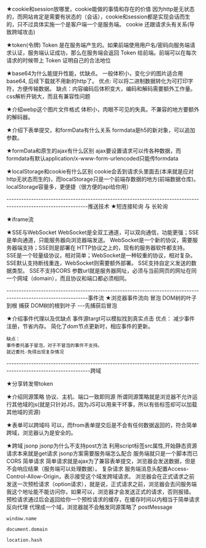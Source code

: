 ★cookie和session放哪里，cookie能做的事情和存在的价值
    因为http是无状态的，而网站肯定是需要有状态的（会话），cookie和session都是实现会话而生的，只不过具体实施一个是客户端一个是服务端。
    cookie 还跟请求头有关系(导致跨域攻击)

★token(令牌)
    Token 是在服务端产生的。如果前端使用用户名/密码向服务端请求认证，服务端认证成功，那么在服务端会返回 Token 给前端。前端可以在每次请求的时候带上 Token 证明自己的合法地位

★base64为什么能提升性能，优缺点。
    一般体积小，变化少的图片适合用base64, 后续下载就不用新的http了。
    优点: 可以将二进制数据转化为可打印字符，方便传输数据。
    缺点：内容编码后体积变大，编码和解码需要额外工作量。 css解析开销大，而且有兼容性问题

★介绍webp这个图片文件格式
    体积小，肉眼不可见的失真。不兼容的地方要额外的解码器。

★介绍下表单提交，和formData有什么关系
    formdata是h5的新对象，可以追加参数。

★formData和原生的ajax有什么区别
    ajax要设置请求可以传各种数据，而formdata有默认application/x-www-form-urlencoded只能传formdata

★localStorage和cookie有什么区别
    cookie会丢到请求头里面去(本来就是应对http无状态而生的)，而localStorage只是一个前端存数据的地方(前端数据仓库)。
    localStorage容量多，更便捷（很方便的api给你用）

---------------------------------------------------------------------------------------------------------------推送技术
★短连接轮询 与 长轮询

★iframe流

★SSE与WebSocket
    WebSocket是全双工通道，可以双向通信，功能更强；SSE是单向通道，只能服务器向浏览器端发送。
    WebSocket是一个新的协议，需要服务器端支持；SSE则是部署在 HTTP协议之上的，现有的服务器软件都支持。
    SSE是一个轻量级协议，相对简单；WebSocket是一种较重的协议，相对复杂。
    SSE默认支持断线重连，WebSocket则需要额外部署。
    SSE支持自定义发送的数据类型。
    SSE不支持CORS 参数url就是服务器网址，必须与当前网页的网址在同一个网域（domain），而且协议和端口都必须相同。

---------------------------------------------------------------------------------------------------------------事件流
★浏览器事件流向
    冒泡 DOM树的叶子到根
    捕获 DOM树的根到叶子
    ---先捕获后冒泡

★介绍事件代理以及优缺点
    事件源targt可以模拟找到真实点击
    优点：
    减少事件注册，节省内存。
    简化了dom节点更新时，相应事件的更新。

    缺点：
    事件委托基于冒泡，对于不冒泡的事件不支持。
    就近委托-免得出现复杂情况

----------------------------------------------------------------------------------------------------------------跨域

★分享转发带token

★介绍同源策略
    协议、主机、端口一致即同源
    所谓同源策略就是浏览器不允许运行其他域的js(就是只针对JS，因为JS可以用来干坏事，所以有些标签却可以加载其他域的资源)

★表单可以跨域吗
    可以，而from表单提交后是不会有任何数据返回的，符合简单跨域，浏览器认为是安全的。

★跨域
    jsonp
        jsonp为什么不支持post方法
            利用script标签src属性,开始静态资源请求本来就是get请求
        jsonp方案需要服务端怎么配合
            服务端就只是一个脚本而已
    CORS
        简单请求
            简单请求就是ajax为了兼容表单提交，浏览器会发送数据，但是不会响应结果（服务端可以处理数据）。
        复杂请求
            服务端消息头配置Access-Control-Allow-Origin，表示接受这个域发跨域请求。
            浏览器会在正式请求之前发送一次预检请求（option请求），就是说，正式请求之前，浏览器会去问服务端我这个地址能不能访问你，如果可以，浏览器才会发送正式的请求，否则报错。
            预检请求通过后会返回给你一个预检请求的缓存，在缓存时间以内相当于简单请求
    反向代理
        代理成一个域，浏览器就不会触发同源策略了
    postMessage

    window.name

    document.domain

    location.hash